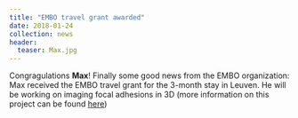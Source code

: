 ```yaml
---
title: "EMBO travel grant awarded"
date: 2018-01-24
collection: news
header:
  teaser: Max.jpg
---
```


Congragulations **Max**!
Finally some good news from the EMBO organization: Max received the EMBO travel grant for the 3-month stay in Leuven.
He will be working on imaging focal adhesions in 3D (more information on this project can be found <a href="{{ site.github.url }}/projects/cell-adhesion"><u>here</u></a>)
<br>
<br>
